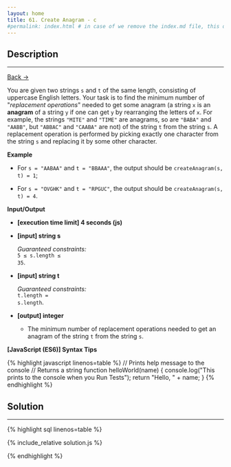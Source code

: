 ```yaml
---
layout: home
title: 61. Create Anagram - c
#permalink: index.html # in case of we remove the index.md file, this doc will be the index page
---
```


<div class="row">
<div class="columnStmt" markdown="1">

## Description

---

[Back -> ](../README.md)

You are given two strings <code>s</code> and <code>t</code> of the same length, consisting of uppercase English letters. Your task is to find the minimum number of "_replacement operations_" needed to get some anagram (a string <code>x</code> is an **anagram** of a string <code>y</code> if one can get <code>y</code> by rearranging the letters of <code>x</code>. For example, the strings <code>"MITE"</code> and <code>"TIME"</code> are anagrams, so are <code>"BABA"</code> and <code>"AABB"</code>, but <code>"ABBAC"</code> and <code>"CAABA"</code> are not) of the string <code>t</code> from the string <code>s</code>. A replacement operation is performed by picking exactly one character from the string <code>s</code> and replacing it by some other character.

**Example**

- For <code>s = "AABAA"</code> and <code>t = "BBAAA"</code>, the output should be
  <code>createAnagram(s, t) = 1</code>;

- For <code>s = "OVGHK"</code> and <code>t = "RPGUC"</code>, the output should be
  <code>createAnagram(s, t) = 4</code>.

**Input/Output**

- **[execution time limit] 4 seconds (js)**

- **[input] string s**

  _Guaranteed constraints:_<br>
  <code>5 ≤ s.length ≤ 35</code>.

- **[input] string t**

  _Guaranteed constraints:_<br>
  <code>t.length = s.length</code>.

- **[output] integer**
  - The minimum number of replacement operations needed to get an anagram of the string <code>t</code> from the string <code>s</code>.

**[JavaScript (ES6)] Syntax Tips**

{% highlight javascript linenos=table %}
// Prints help message to the console
// Returns a string
function helloWorld(name) {
console.log("This prints to the console when you Run Tests");
return "Hello, " + name;
}
{% endhighlight %}

</div>
<div class="columnSol" markdown="1">

## Solution

---

{% highlight sql linenos=table %}

{% include_relative solution.js %}

{% endhighlight %}

</div>
</div>
